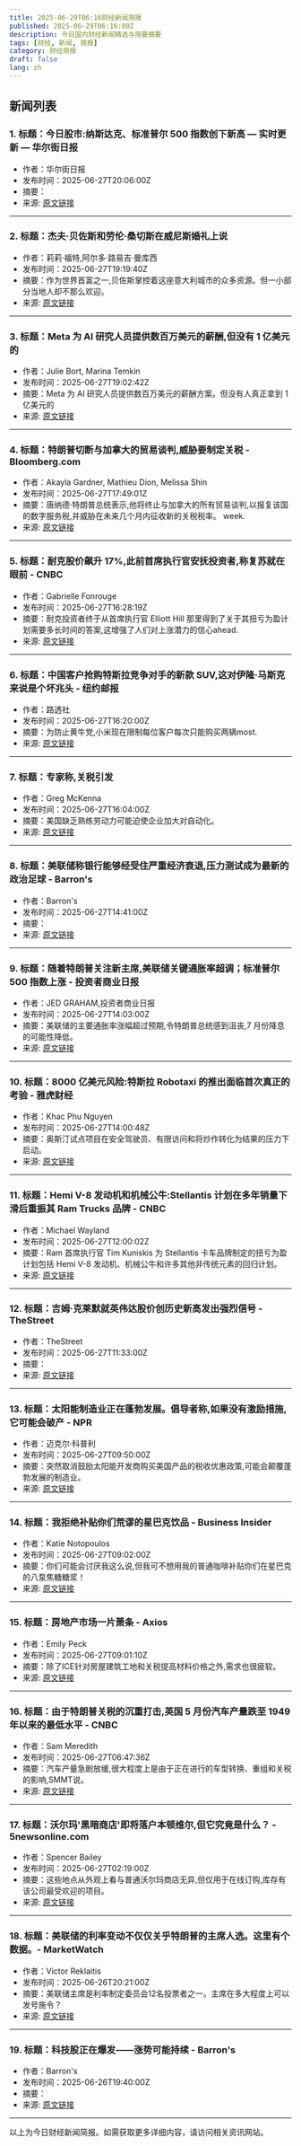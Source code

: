 ```yaml
---
title: 2025-06-29T06:16财经新闻简报
published: 2025-06-29T06:16:00Z
description: 今日国内财经新闻精选与简要摘要
tags: [财经, 新闻, 简报]
category: 财经简报
draft: false
lang: zh
---
```


## 新闻列表

### 1. 标题：今日股市:纳斯达克、标准普尔 500 指数创下新高 — 实时更新 — 华尔街日报
- 作者：华尔街日报
- 发布时间：2025-06-27T20:06:00Z
- 摘要：
- 来源: [原文链接](https://www.wsj.com/livecoverage/stock-market-today-inflation-data-06-27-2025)

---

### 2. 标题：杰夫·贝佐斯和劳伦·桑切斯在威尼斯婚礼上说
- 作者：莉莉·福特,阿尔多·路易吉·曼库西
- 发布时间：2025-06-27T19:19:40Z
- 摘要：作为世界首富之一,贝佐斯掌控着这座意大利城市的众多资源。但一小部分当地人却不那么欢迎。
- 来源: [原文链接](http://www.hollywoodreporter.com/lifestyle/lifestyle-news/jeff-bezos-lauren-sanchez-married-1236297860/)

---

### 3. 标题：Meta 为 AI 研究人员提供数百万美元的薪酬,但没有 1 亿美元的
- 作者：Julie Bort, Marina Temkin
- 发布时间：2025-06-27T19:02:42Z
- 摘要：Meta 为 AI 研究人员提供数百万美元的薪酬方案。但没有人真正拿到 1 亿美元的
- 来源: [原文链接](https://techcrunch.com/2025/06/27/meta-is-offering-multi-million-pay-for-ai-researchers-but-not-100m-signing-bonuses/)

---

### 4. 标题：特朗普切断与加拿大的贸易谈判,威胁要制定关税 - Bloomberg.com
- 作者：Akayla Gardner, Mathieu Dion, Melissa Shin
- 发布时间：2025-06-27T17:49:01Z
- 摘要：唐纳德·特朗普总统表示,他将终止与加拿大的所有贸易谈判,以报复该国的数字服务税,并威胁在未来几个月内征收新的关税税率。 week.
- 来源: [原文链接](https://www.bloomberg.com/news/articles/2025-06-27/trump-cuts-off-trade-talks-with-canada-threatens-to-set-tariff)

---

### 5. 标题：耐克股价飙升 17%,此前首席执行官安抚投资者,称复苏就在眼前 - CNBC
- 作者：Gabrielle Fonrouge
- 发布时间：2025-06-27T16:28:19Z
- 摘要：耐克投资者终于从首席执行官 Elliott Hill 那里得到了关于其扭亏为盈计划需要多长时间的答案,这增强了人们对上涨潜力的信心ahead.
- 来源: [原文链接](https://www.cnbc.com/2025/06/27/nike-stock-soars-after-better-than-feared-q4-2025-results.html)

---

### 6. 标题：中国客户抢购特斯拉竞争对手的新款 SUV,这对伊隆·马斯克来说是个坏兆头 - 纽约邮报
- 作者：路透社
- 发布时间：2025-06-27T16:20:00Z
- 摘要：为防止黄牛党,小米现在限制每位客户每次只能购买两辆most.
- 来源: [原文链接](https://nypost.com/2025/06/27/business/chinese-customers-snapping-up-xiaomis-suv-in-bad-sign-for-elon-musk/)

---

### 7. 标题：专家称,关税引发
- 作者：Greg McKenna
- 发布时间：2025-06-27T16:04:00Z
- 摘要：美国缺乏熟练劳动力可能迫使企业加大对自动化。
- 来源: [原文链接](https://fortune.com/2025/06/27/bank-of-america-tariffs-reshoring-boom-double-edged-sword-economy/)

---

### 8. 标题：美联储称银行能够经受住严重经济衰退,压力测试成为最新的政治足球 - Barron&#39;s
- 作者：Barron&#39;s
- 发布时间：2025-06-27T14:41:00Z
- 摘要：
- 来源: [原文链接](https://www.barrons.com/articles/bank-stress-tests-capital-fed-b6fd3c69)

---

### 9. 标题：随着特朗普关注新主席,美联储关键通胀率超调；标准普尔 500 指数上涨 - 投资者商业日报
- 作者：JED GRAHAM,投资者商业日报
- 发布时间：2025-06-27T14:03:00Z
- 摘要：美联储的主要通胀率涨幅超过预期,令特朗普总统感到沮丧,7 月份降息的可能性降低。
- 来源: [原文链接](https://www.investors.com/news/economy/federal-reserve-pce-inflation-rate-may-trump-tariffs-sp-500/)

---

### 10. 标题：8000 亿美元风险:特斯拉 Robotaxi 的推出面临首次真正的考验 - 雅虎财经
- 作者：Khac Phu Nguyen
- 发布时间：2025-06-27T14:00:48Z
- 摘要：奥斯汀试点项目在安全驾驶员、有限访问和将炒作转化为结果的压力下启动。
- 来源: [原文链接](https://finance.yahoo.com/news/800-billion-line-teslas-robotaxi-140048566.html)

---

### 11. 标题：Hemi V-8 发动机和机械公牛:Stellantis 计划在多年销量下滑后重振其 Ram Trucks 品牌 - CNBC
- 作者：Michael Wayland
- 发布时间：2025-06-27T12:00:02Z
- 摘要：Ram 首席执行官 Tim Kuniskis 为 Stellantis 卡车品牌制定的扭亏为盈计划包括 Hemi V-8 发动机、机械公牛和许多其他非传统元素的回归计划。
- 来源: [原文链接](https://www.cnbc.com/2025/06/27/stellantis-ram-trucks-tim-kuniskis.html)

---

### 12. 标题：吉姆·克莱默就英伟达股价创历史新高发出强烈信号 - TheStreet
- 作者：TheStreet
- 发布时间：2025-06-27T11:33:00Z
- 摘要：
- 来源: [原文链接](https://www.thestreet.com/investing/stocks/jim-cramer-sends-strong-message-on-nvidia-stock-at-all-time-highs)

---

### 13. 标题：太阳能制造业正在蓬勃发展。倡导者称,如果没有激励措施,它可能会破产 - NPR
- 作者：迈克尔·科普利
- 发布时间：2025-06-27T09:50:00Z
- 摘要：突然取消鼓励太阳能开发商购买美国产品的税收优惠政策,可能会颠覆蓬勃发展的制造业。
- 来源: [原文链接](https://www.npr.org/2025/06/27/nx-s1-5442376/manufacturing-congress-solar-energy-tax-cuts-roll-back)

---

### 14. 标题：我拒绝补贴你们荒谬的星巴克饮品 - Business Insider
- 作者：Katie Notopoulos
- 发布时间：2025-06-27T09:02:00Z
- 摘要：你们可能会讨厌我这么说,但我可不想用我的普通咖啡补贴你们在星巴克的八泵焦糖糖浆！
- 来源: [原文链接](https://www.businessinsider.com/starbucks-drink-price-charge-syrup-matcha-extra-why-menu-explained-2025-6)

---

### 15. 标题：房地产市场一片萧条 - Axios
- 作者：Emily Peck
- 发布时间：2025-06-27T09:01:10Z
- 摘要：除了ICE针对房屋建筑工地和关税提高材料价格之外,需求也很疲软。
- 来源: [原文链接](https://www.axios.com/2025/06/27/ice-trump-tariffs-home-sales)

---

### 16. 标题：由于特朗普关税的沉重打击,英国 5 月份汽车产量跌至 1949 年以来的最低水平 - CNBC
- 作者：Sam Meredith
- 发布时间：2025-06-27T06:47:36Z
- 摘要：汽车产量急剧放缓,很大程度上是由于正在进行的车型转换、重组和关税的影响,SMMT说。
- 来源: [原文链接](https://www.cnbc.com/2025/06/27/trump-tariffs-uk-car-and-vehicle-output-falls-to-76-year-low-in-may.html)

---

### 17. 标题：沃尔玛'黑暗商店'即将落户本顿维尔,但它究竟是什么？ - 5newsonline.com
- 作者：Spencer Bailey
- 发布时间：2025-06-27T02:19:00Z
- 摘要：这些地点从外观上看与普通沃尔玛商店无异,但仅用于在线订购,库存有该公司最受欢迎的项目。
- 来源: [原文链接](https://www.5newsonline.com/article/money/business/walmart-dark-store-bentonville/527-280df0e5-7660-46d4-87d9-29b61e5741a7)

---

### 18. 标题：美联储的利率变动不仅仅关乎特朗普的主席人选。这里有个数据。- MarketWatch
- 作者：Victor Reklaitis
- 发布时间：2025-06-26T20:21:00Z
- 摘要：美联储主席是利率制定委员会12名投票者之一。主席在多大程度上可以发号施令？
- 来源: [原文链接](https://www.marketwatch.com/story/the-feds-moves-on-interest-rates-arent-just-about-trumps-pick-for-chair-heres-the-math-4a9b07d0)

---

### 19. 标题：科技股正在爆发——涨势可能持续 - Barron&#39;s
- 作者：Barron&#39;s
- 发布时间：2025-06-26T19:40:00Z
- 摘要：
- 来源: [原文链接](https://www.barrons.com/articles/tech-stocks-rally-ai-earnings-tariffs-inflation-f20e044a)

---


以上为今日财经新闻简报。如需获取更多详细内容，请访问相关资讯网站。